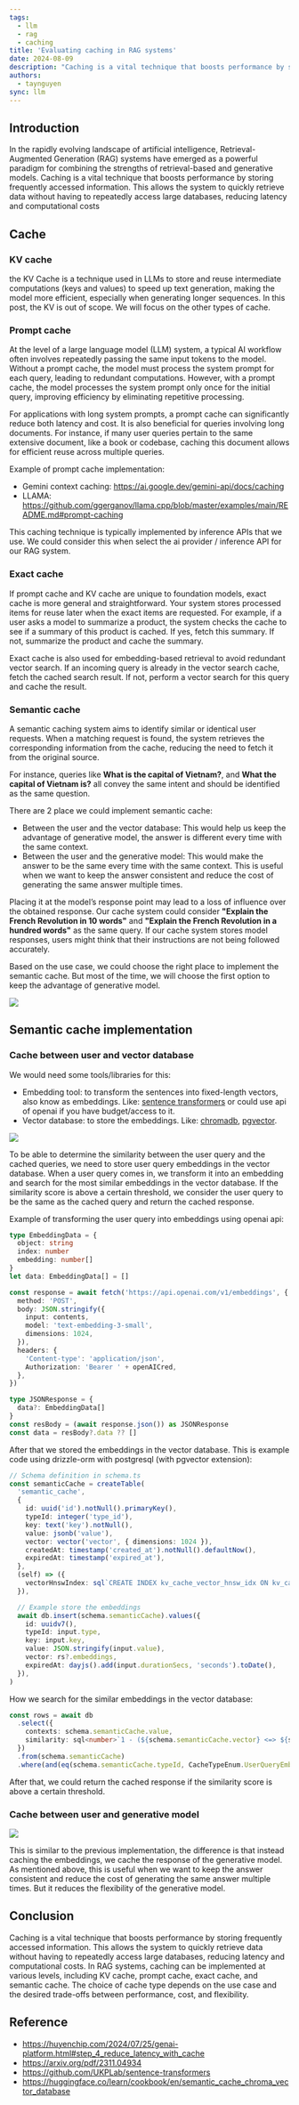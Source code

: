 ```yaml
---
tags:
  - llm
  - rag
  - caching
title: 'Evaluating caching in RAG systems'
date: 2024-08-09
description: "Caching is a vital technique that boosts performance by storing frequently accessed information. Let's see how it works with RAG. In this article, we will know how cache could be implement in RAG system."
authors:
  - taynguyen
sync: llm
---
```


## Introduction

In the rapidly evolving landscape of artificial intelligence, Retrieval-Augmented Generation (RAG) systems have emerged as a powerful paradigm for combining the strengths of retrieval-based and generative models. Caching is a vital technique that boosts performance by storing frequently accessed information. This allows the system to quickly retrieve data without having to repeatedly access large databases, reducing latency and computational costs

## Cache

### KV cache

the KV Cache is a technique used in LLMs to store and reuse intermediate computations (keys and values) to speed up text generation, making the model more efficient, especially when generating longer sequences. In this post, the KV is out of scope. We will focus on the other types of cache.

### Prompt cache

At the level of a large language model (LLM) system, a typical AI workflow often involves repeatedly passing the same input tokens to the model. Without a prompt cache, the model must process the system prompt for each query, leading to redundant computations. However, with a prompt cache, the model processes the system prompt only once for the initial query, improving efficiency by eliminating repetitive processing.

For applications with long system prompts, a prompt cache can significantly reduce both latency and cost. It is also beneficial for queries involving long documents. For instance, if many user queries pertain to the same extensive document, like a book or codebase, caching this document allows for efficient reuse across multiple queries.

Example of prompt cache implementation:

- Gemini context caching: https://ai.google.dev/gemini-api/docs/caching
- LLAMA: https://github.com/ggerganov/llama.cpp/blob/master/examples/main/README.md#prompt-caching

This caching technique is typically implemented by inference APIs that we use. We could consider this when select the ai provider / inference API for our RAG system.

### Exact cache

If prompt cache and KV cache are unique to foundation models, exact cache is more general and straightforward. Your system stores processed items for reuse later when the exact items are requested. For example, if a user asks a model to summarize a product, the system checks the cache to see if a summary of this product is cached. If yes, fetch this summary. If not, summarize the product and cache the summary.

Exact cache is also used for embedding-based retrieval to avoid redundant vector search. If an incoming query is already in the vector search cache, fetch the cached search result. If not, perform a vector search for this query and cache the result.

### Semantic cache

A semantic caching system aims to identify similar or identical user requests. When a matching request is found, the system retrieves the corresponding information from the cache, reducing the need to fetch it from the original source.

For instance, queries like **What is the capital of Vietnam?**, and **What the capital of Vietnam is?** all convey the same intent and should be identified as the same question.

There are 2 place we could implement semantic cache:

- Between the user and the vector database: This would help us keep the advantage of generative model, the answer is different every time with the same context.
- Between the user and the generative model: This would make the answer to be the same every time with the same context. This is useful when we want to keep the answer consistent and reduce the cost of generating the same answer multiple times.

Placing it at the model’s response point may lead to a loss of influence over the obtained response. Our cache system could consider **"Explain the French Revolution in 10 words"** and **"Explain the French Revolution in a hundred words"** as the same query. If our cache system stores model responses, users might think that their instructions are not being followed accurately.

Based on the use case, we could choose the right place to implement the semantic cache. But most of the time, we will choose the first option to keep the advantage of generative model.

![](assets/rag-caching-semantic-cache.png)

## Semantic cache implementation

### Cache between user and vector database

We would need some tools/libraries for this:

- Embedding tool: to transform the sentences into fixed-length vectors, also know as embeddings. Like: [sentence transformers](https://github.com/UKPLab/sentence-transformers) or could use api of openai if you have budget/access to it.
- Vector database: to store the embeddings. Like: [chromadb](https://github.com/chroma-core/chroma), [pgvector](https://github.com/pgvector/pgvector).

![](assets/rag-caching-query-vectordb.png)

To be able to determine the similarity between the user query and the cached queries, we need to store user query embeddings in the vector database. When a user query comes in, we transform it into an embedding and search for the most similar embeddings in the vector database. If the similarity score is above a certain threshold, we consider the user query to be the same as the cached query and return the cached response.

Example of transforming the user query into embeddings using openai api:

```typescript
type EmbeddingData = {
  object: string
  index: number
  embedding: number[]
}
let data: EmbeddingData[] = []

const response = await fetch('https://api.openai.com/v1/embeddings', {
  method: 'POST',
  body: JSON.stringify({
    input: contents,
    model: 'text-embedding-3-small',
    dimensions: 1024,
  }),
  headers: {
    'Content-type': 'application/json',
    Authorization: 'Bearer ' + openAICred,
  },
})

type JSONResponse = {
  data?: EmbeddingData[]
}
const resBody = (await response.json()) as JSONResponse
const data = resBody?.data ?? []
```

After that we stored the embeddings in the vector database. This is example code using drizzle-orm with postgresql (with pgvector extension):

```typescript
// Schema definition in schema.ts
const semanticCache = createTable(
  'semantic_cache',
  {
    id: uuid('id').notNull().primaryKey(),
    typeId: integer('type_id'),
    key: text('key').notNull(),
    value: jsonb('value'),
    vector: vector('vector', { dimensions: 1024 }),
    createdAt: timestamp('created_at').notNull().defaultNow(),
    expiredAt: timestamp('expired_at'),
  },
  (self) => ({
    vectorHnswIndex: sql`CREATE INDEX kv_cache_vector_hnsw_idx ON kv_cache USING hnsw (vector vector_cosine_ops) WITH (m = 16, ef_construction = 64)`,
  }),

  // Example store the embeddings
  await db.insert(schema.semanticCache).values({
    id: uuidv7(),
    typeId: input.type,
    key: input.key,
    value: JSON.stringify(input.value),
    vector: rs?.embeddings,
    expiredAt: dayjs().add(input.durationSecs, 'seconds').toDate(),
  }),
)
```

How we search for the similar embeddings in the vector database:

```typescript
const rows = await db
  .select({
    contexts: schema.semanticCache.value,
    similarity: sql<number>`1 - (${schema.semanticCache.vector} <=> ${sql.raw(`'[${msgEmbeddings.join(',')}]'::vector`)})`,
  })
  .from(schema.semanticCache)
  .where(and(eq(schema.semanticCache.typeId, CacheTypeEnum.UserQueryEmbedding), gt(schema.semanticCache.expiredAt, new Date()), sql<boolean>`(1 - (${schema.semanticCache.vector} <=> ${sql.raw(`'[${msgEmbeddings.join(',')}]'::vector`)})) > ${CACHE_EMBEDDING_SIMILARITY_THRESHOLD}`))
```

After that, we could return the cached response if the similarity score is above a certain threshold.

### Cache between user and generative model

![](assets/rag-caching-user-query.png)

This is similar to the previous implementation, the difference is that instead caching the embeddings, we cache the response of the generative model. As mentioned above, this is useful when we want to keep the answer consistent and reduce the cost of generating the same answer multiple times. But it reduces the flexibility of the generative model.

## Conclusion

Caching is a vital technique that boosts performance by storing frequently accessed information. This allows the system to quickly retrieve data without having to repeatedly access large databases, reducing latency and computational costs. In RAG systems, caching can be implemented at various levels, including KV cache, prompt cache, exact cache, and semantic cache. The choice of cache type depends on the use case and the desired trade-offs between performance, cost, and flexibility.

## Reference

- https://huyenchip.com/2024/07/25/genai-platform.html#step_4_reduce_latency_with_cache
- https://arxiv.org/pdf/2311.04934
- https://github.com/UKPLab/sentence-transformers
- https://huggingface.co/learn/cookbook/en/semantic_cache_chroma_vector_database
